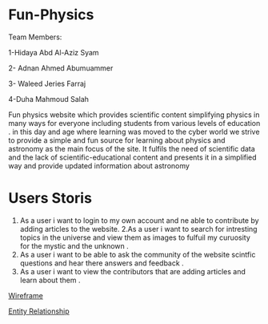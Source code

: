 # Fun-Physics

Team Members: 

1-Hidaya Abd Al-Aziz Syam 

2- Adnan Ahmed Abumuammer 

3- Waleed Jeries Farraj 

4-Duha Mahmoud Salah 

Fun physics website which provides scientific content simplifying physics in many ways for everyone including students from various levels of education . in this day and age where learning was moved to the cyber world we strive to provide a simple and fun source for learning about physics and astronomy as the main focus of the site. It fulfils the need of scientific  data and the lack of scientific-educational content  and presents it in a  simplified way and provide updated information about astronomy

# Users Storis

1. As a user i want to login to my own account and ne able to contribute by adding articles to the website.
2.As a user i want to search for intresting topics in the universe and view them as images to fulfuil my curuosity for the mystic and the unknown .
3. As a user i want to be able to ask the community of the website scintfic questions and hear there answers and feedback .
4. As a user i want to view the contributors that are adding articles and learn about them .

[Wireframe](https://drive.google.com/file/d/17-oWQkSGUTpcuB3A-czMKpBr9HzaakkK/view?usp=sharing)

[Entity Relationship](https://drive.google.com/file/d/1hsUlPIXeo6V6jNn4O-6JDtO7iTjS1CyW/view?usp=sharing)

